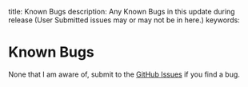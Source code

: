 title: Known Bugs
description: Any Known Bugs in this update during release (User Submitted issues may or may not be in here.)
keywords: 

# Known Bugs #
None that I am aware of, submit to the [GitHub Issues](https://github.com/mitchellurgero/SquWiki/issues) if you find a bug.

<br />